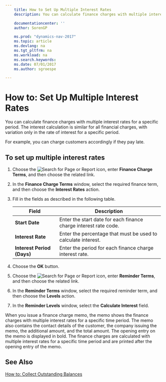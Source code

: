 ```yaml
---
    title: How to Set Up Multiple Interest Rates
    description: You can calculate finance charges with multiple interest rates for a specific period. The interest calculation is similar for all financial charges, with variation only in the rate of interest for a specific period.

    documentationcenter: ''
    author: SorenGP

    ms.prod: "dynamics-nav-2017"
    ms.topic: article
    ms.devlang: na
    ms.tgt_pltfrm: na
    ms.workload: na
    ms.search.keywords:
    ms.date: 07/01/2017
    ms.author: sgroespe

---
```

# How to: Set Up Multiple Interest Rates
You can calculate finance charges with multiple interest rates for a specific period. The interest calculation is similar for all financial charges, with variation only in the rate of interest for a specific period.  

For example, you can charge customers accordingly if they pay late.  

## To set up multiple interest rates  

1.  Choose the ![Search for Page or Report](../../media/ui-search/search_small.png "Search for Page or Report icon") icon, enter **Finance Charge Terms**, and then choose the related link.  
2.  In the **Finance Charge Terms** window, select the required finance term, and then choose the **Interest Rates** action.  
3.  Fill in the fields as described in the following table.  

    |Field|Description|  
    |---------------------------------|---------------------------------------|  
    |**Start Date**|Enter the start date for each finance charge interest rate code.|  
    |**Interest Rate**|Enter the percentage that must be used to calculate interest.|  
    |**Interest Period (Days)**|Enter the period for each finance charge interest rate.|  

4.  Choose the **OK** button.  
5.  Choose the ![Search for Page or Report](../../media/ui-search/search_small.png "Search for Page or Report icon") icon, enter **Reminder Terms**, and then choose the related link.  
6.  In the **Reminder Terms** window, select the required reminder term, and then choose the **Levels** action.  
7.  In the **Reminder Levels** window, select the **Calculate Interest** field.  

When you issue a finance charge memo, the memo shows the finance charges with multiple interest rates for a specific time period. The memo also contains the contact details of the customer, the company issuing the memo, the additional amount, and the total amount. The opening entry on the memo is displayed in bold. The finance charges are calculated with multiple interest rates for a specific time period and are printed after the opening entry of the memo.  

## See Also  
 [How to: Collect Outstanding Balances](../../receivables-collect-outstanding-balances.md)
